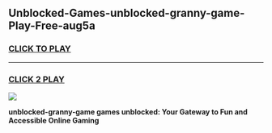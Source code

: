 
## Unblocked-Games-unblocked-granny-game-Play-Free-aug5a
<h3>
<a href="https://premium76.site?title=unblocked-granny-game&ref=20A">CLICK TO PLAY</a></h3>
<hr>

<h3>
<a href="https://premium76.site?title=unblocked-granny-game&ref=20A">CLICK 2 PLAY</a>
  
</h3>

<a href="https://premium76.site?title=unblocked-granny-game&ref=20A"><img src="https://clearcache.store/games.png"></a>


**unblocked-granny-game games unblocked: Your Gateway to Fun and Accessible Online Gaming**
